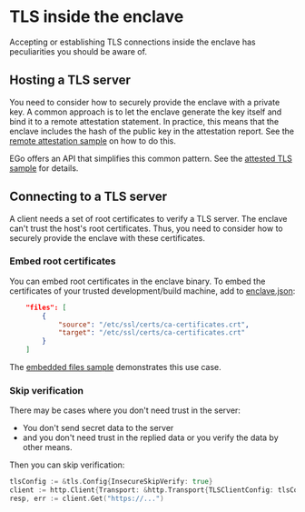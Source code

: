 # TLS inside the enclave

Accepting or establishing TLS connections inside the enclave has peculiarities you should be aware of.

## Hosting a TLS server

You need to consider how to securely provide the enclave with a private key.
A common approach is to let the enclave generate the key itself and bind it to a remote attestation statement.
In practice, this means that the enclave includes the hash of the public key in the attestation report.
See the [remote attestation sample](https://github.com/edgelesssys/ego/tree/master/samples/remote_attestation) on how to do this.

EGo offers an API that simplifies this common pattern.
See the [attested TLS sample](https://github.com/edgelesssys/ego/tree/master/samples/attested_tls) for details.

## Connecting to a TLS server

A client needs a set of root certificates to verify a TLS server.
The enclave can't trust the host's root certificates.
Thus, you need to consider how to securely provide the enclave with these certificates.

### Embed root certificates

You can embed root certificates in the enclave binary.
To embed the certificates of your trusted development/build machine, add to [enclave.json](../reference/config.md#embedded-files):

```json
    "files": [
        {
            "source": "/etc/ssl/certs/ca-certificates.crt",
            "target": "/etc/ssl/certs/ca-certificates.crt"
        }
    ]
```

The [embedded files sample](https://github.com/edgelesssys/ego/tree/master/samples/embedded_file) demonstrates this use case.

### Skip verification

There may be cases where you don't need trust in the server:

* You don't send secret data to the server
* and you don't need trust in the replied data or you verify the data by other means.

Then you can skip verification:

```go
tlsConfig := &tls.Config{InsecureSkipVerify: true}
client := http.Client{Transport: &http.Transport{TLSClientConfig: tlsConfig}}
resp, err := client.Get("https://...")
```
